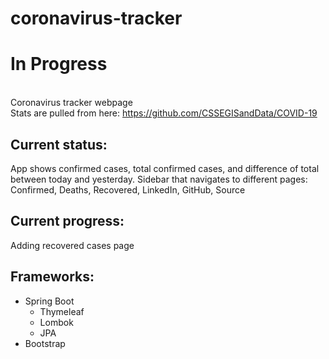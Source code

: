 # coronavirus-tracker
 
# In Progress
<br> Coronavirus tracker webpage 
<br> Stats are pulled from here: https://github.com/CSSEGISandData/COVID-19

## Current status:
App shows confirmed cases, total confirmed cases, and difference of total between today and yesterday.
<nr> Sidebar that navigates to different pages: Confirmed, Deaths, Recovered, LinkedIn, GitHub, Source
## Current progress:
 Adding recovered cases page
## Frameworks:
* Spring Boot
  * Thymeleaf
  * Lombok
  * JPA
* Bootstrap
